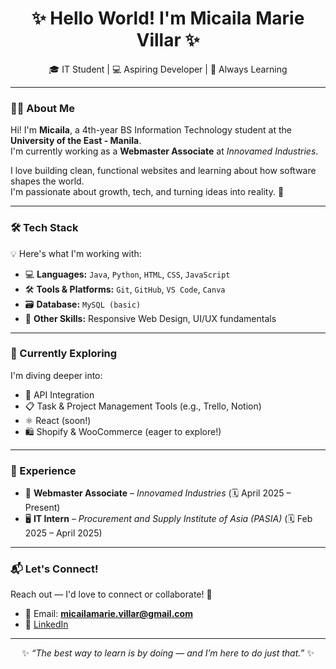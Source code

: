 <h1 align="center">✨ Hello World! I'm Micaila Marie Villar ✨</h1>

<p align="center">
🎓 IT Student | 💻 Aspiring Developer | 🌱 Always Learning  
</p>

---

### 👩‍💻 About Me

Hi! I'm **Micaila**, a 4th-year BS Information Technology student at the **University of the East - Manila**.  
I'm currently working as a **Webmaster Associate** at *Innovamed Industries*.  

I love building clean, functional websites and learning about how software shapes the world.  
I'm passionate about growth, tech, and turning ideas into reality. 🚀

---

### 🛠️ Tech Stack

💡 Here's what I'm working with:

- 💻 **Languages:** `Java`, `Python`, `HTML`, `CSS`, `JavaScript`  
- 🛠️ **Tools & Platforms:** `Git`, `GitHub`, `VS Code`, `Canva`  
- 🗃️ **Database:** `MySQL (basic)`  
- 📱 **Other Skills:** Responsive Web Design, UI/UX fundamentals

---

### 🌱 Currently Exploring

I'm diving deeper into:

- 🔗 API Integration  
- 📋 Task & Project Management Tools (e.g., Trello, Notion)  
- ⚛️ React (soon!)  
- 🛍️ Shopify & WooCommerce (eager to explore!)

---

### 💼 Experience

- 💼 **Webmaster Associate** – *Innovamed Industries* (🗓️ April 2025 – Present)  
- 🖥️ **IT Intern** – *Procurement and Supply Institute of Asia (PASIA)* (🗓️ Feb 2025 – April 2025)

---

### 📬 Let's Connect!

Reach out — I'd love to connect or collaborate! 🤝  
- 📧 Email: **micailamarie.villar@gmail.com**  
- 💼 [LinkedIn](https://linkedin.com/in/your-profile)

---

<p align="center">
✨ <i>“The best way to learn is by doing — and I’m here to do just that.”</i> ✨
</p>
